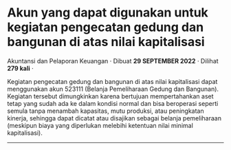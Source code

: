 Akun yang dapat digunakan untuk kegiatan pengecatan gedung dan bangunan di atas nilai kapitalisasi
==================================================================================================

Akuntansi dan Pelaporan Keuangan · Dibuat **29 SEPTEMBER 2022** · Dilihat **279 kali** ·

Kegiatan pengecatan gedung dan bangunan di atas nilai kapitalisasi dapat menggunakan akun 523111 (Belanja Pemeliharaan Gedung dan Bangunan). Kegiatan tersebut dimungkinkan karena bertujuan mempertahankan aset tetap yang sudah ada ke dalam kondisi normal dan bisa beroperasi seperti semula tanpa menambah kapasitas, mutu produksi, atau peningkatan kinerja, sehingga dapat dicatat atau disajikan sebagai belanja pemeliharaan (meskipun biaya yang diperlukan melebihi ketentuan nilai minimal kapitalisasi).  

  
  
  

* * *